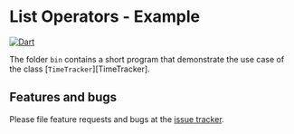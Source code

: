# List Operators - Example
[![Dart](https://github.com/simphotonics/time_tracker/actions/workflows/dart.yml/badge.svg)](https://github.com/simphotonics/time_tracker/actions/workflows/dart.yml)

The folder `bin` contains a short program that demonstrate the use case of
the class [`TimeTracker`][TimeTracker].


## Features and bugs

Please file feature requests and bugs at the [issue tracker][tracker].

[tracker]: https://github.com/simphotonics/time_tracker/issues

[time_tracker]: https://pub.dev/packages/time_tracker